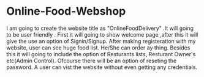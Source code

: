 # Online-Food-Webshop
I am going to create the website title as "OnlineFoodDelivery" .It will going to be user friendly .
First it will going to show welcome page ,after this it will give the use an option of Signin/Signup.
After making registeration with my website, user can see huge food list. He/She can order ay thing.
Besides this it will going to include the option of Resturants lists, Resturant Owner's etc(Admin Control).
Ofcourse there will be an option of  reseting the password.
A user can vist the website without even getting any credentials.

